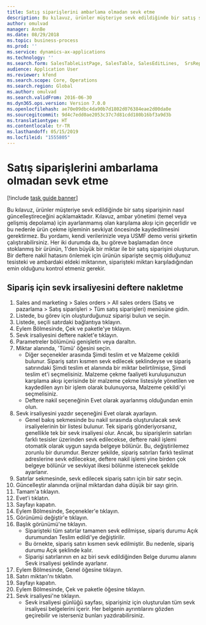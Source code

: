 ```yaml
---
title: Satış siparişlerini ambarlama olmadan sevk etme
description: Bu kılavuz, ürünler müşteriye sevk edildiğinde bir satış siparişinin nasıl güncelleştireceğini açıklamaktadır.
author: omulvad
manager: AnnBe
ms.date: 08/29/2018
ms.topic: business-process
ms.prod: ''
ms.service: dynamics-ax-applications
ms.technology: ''
ms.search.form: SalesTableListPage, SalesTable, SalesEditLines,  SrsReportViewerForm, SalesTableLineQuantity, CustPackingSlipJournal
audience: Application User
ms.reviewer: kfend
ms.search.scope: Core, Operations
ms.search.region: Global
ms.author: omulvad
ms.search.validFrom: 2016-06-30
ms.dyn365.ops.version: Version 7.0.0
ms.openlocfilehash: ae70e09dbc4da90b7d1802d076384eae2d00da0e
ms.sourcegitcommit: 9d4c7edd0ae2053c37c7d81cdd180b16bf3a9d3b
ms.translationtype: HT
ms.contentlocale: tr-TR
ms.lasthandoff: 05/15/2019
ms.locfileid: "1555805"
---
```

# <a name="ship-sales-orders-without-warehousing"></a>Satış siparişlerini ambarlama olmadan sevk etme

[!include [task guide banner](../../includes/task-guide-banner.md)]

Bu kılavuz, ürünler müşteriye sevk edildiğinde bir satış siparişinin nasıl güncelleştireceğini açıklamaktadır. Kılavuz, ambar yönetimi (temel veya gelişmiş depolama) için ayarlanmamış olan karşılama akışı için geçerlidir ve bu nedenle ürün çekme işleminin sevkiyat öncesinde kaydedilmesini gerektirmez. Bu yordamı, kendi verilerinizle veya USMF demo verisi şirketin çalıştırabilirsiniz. Her iki durumda da, bu göreve başlamadan önce stoklanmış bir ürünün, 1'den büyük bir miktar ile bir satış siparişini oluşturun. Bir deftere nakil hatasını önlemek için ürünün siparişte seçmiş olduğunuz tesisteki ve ambardaki eldeki miktarının, siparişteki miktarı karşıladığından emin olduğunu kontrol etmeniz gerekir.


## <a name="post-packing-slip-for-an-order"></a>Sipariş için sevk irsaliyesini deftere nakletme
1. Sales and marketing > Sales orders > All sales orders (Satış ve pazarlama > Satış siparişleri > Tüm satış siparişleri) menüsüne gidin.
2. Listede, bu görev için oluşturduğunuz siparişi bulun ve seçin.
3. Listede, seçili satırdaki bağlantıya tıklayın.
4. Eylem Bölmesinde, Çek ve paketle'ye tıklayın.
5. Sevk irsaliyesini deftere naklet'e tıklayın.
6. Parametreler bölümünü genişletin veya daraltın.
7. Miktar alanında, 'Tümü' öğesini seçin.
    * Diğer seçenekler arasında Şimdi teslim et ve Malzeme çekildi bulunur. Sipariş satırı kısmen sevk edilecek şeklindeyse ve sipariş satırındaki Şimdi teslim et alanında bir miktar belirtilmişse, Şimdi teslim et'i seçmelisiniz. Malzeme çekme faaliyeti kuruluşunuzun karşılama akışı içerisinde bir malzeme çekme listesiyle yönetilen ve kaydedilen ayrı bir işlem olarak bulunuyorsa, Malzeme çekildi'yi seçmelisiniz.  
    * Deftere nakil seçeneğinin Evet olarak ayarlanmış olduğundan emin olun.  
8. Sevk irsaliyesini yazdır seçeneğini Evet olarak ayarlayın.
    * Genel bakış sekmesinde bu nakil sırasında oluşturulacak sevk irsaliyelerinin bir listesi bulunur. Tek sipariş gönderiyorsanız, genellikle tek bir sevk irsaliyesi olur. Ancak, bu siparişlerin satırları farklı tesisler üzerinden sevk edilecekse, deftere nakil işlemi otomatik olarak uygun sayıda belgeye bölünür. Bu, değiştirilemez zorunlu bir durumdur. Benzer şekilde, sipariş satırları farklı teslimat adreslerine sevk edilecekse, deftere nakil işlemi yine birden çok belgeye bölünür ve sevkiyat ilkesi bölünme istenecek şekilde ayarlanır.  
9. Satırlar sekmesinde, sevk edilecek sipariş satırı için bir satır seçin.
10. Güncelleştir alanında orijinal miktardan daha düşük bir sayı girin.
11. Tamam'a tıklayın.
12. Evet'i tıklatın.
13. Sayfayı kapatın.
14. Eylem Bölmesinde, Seçenekler'e tıklayın.
15. Görünümü değiştir'e tıklayın.
16. Başlık görünümü'ne tıklayın.
    * Siparişteki tüm satırlar tamamen sevk edilmişse, sipariş durumu Açık durumundan Teslim edildi'ye değiştirilir.  
    * Bu örnekte, sipariş satırı kısmen sevk edilmiştir. Bu nedenle, sipariş durumu Açık şeklinde kalır.     
    * Siparişi satırlarının en az biri sevk edildiğinden Belge durumu alanını Sevk irsaliyesi şeklinde ayarlanır.  
17. Eylem Bölmesinde, Genel öğesine tıklayın.
18. Satırı miktarı'nı tıklatın.
19. Sayfayı kapatın.
20. Eylem Bölmesinde, Çek ve paketle öğesine tıklayın.
21. Sevk irsaliyesi'ne tıklayın.
    * Sevk irsaliyesi günlüğü sayfası, siparişiniz için oluşturulan tüm sevk irsaliyesi belgelerini içerir. Her belgenin ayrıntılarını gözden geçirebilir ve isterseniz bunları yazdırabilirsiniz.  

